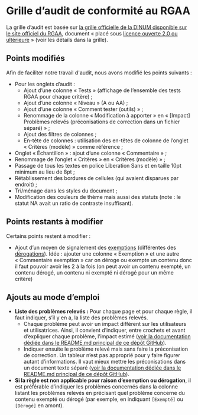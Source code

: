 # Grille d’audit de conformité au RGAA

La grille d’audit est basée sur [la grille officielle de la DINUM disponible sur le site officiel du RGAA](https://www.numerique.gouv.fr/publications/rgaa-accessibilite/kit/), document « placé sous [licence ouverte 2.0 ou ultérieure](https://www.etalab.gouv.fr/licence-ouverte-open-licence) » (voir les détails dans la grille).

## Points modifiés

Afin de faciliter notre travail d'audit, nous avons modifié les points suivants :

* Pour les onglets d’audit :
    * Ajout d’une colonne « Tests » (affichage de l’ensemble des tests RGAA pour chaque critère) ;
    * Ajout d’une colonne « Niveau » (A ou AA) ;
    * Ajout d’une colonne « Comment tester (outils) » ;
    * Renommage de la colonne « Modification à apporter » en « [Impact] Problèmes relevés (préconisations de correction dans un fichier séparé) » ;
    * Ajout des filtres de colonnes ;
    * En-tête de colonnes : utilisation des en-têtes de colonne de l’onglet « Critères (modèle) » comme référence ;
* Onglet « Échantillon » : ajout d’une colonne « Commentaire » ;
* Renommage de l’onglet « Critères » en « Critères (modèle) » ;
* Passage de tous les textes en police Liberation Sans et en taille 10pt minimum au lieu de 8pt ;
* Rétablissement des bordures de cellules (qui avaient disparues par endroit) ;
* Tri/ménage dans les styles du document ;
* Modification des couleurs de thème mais aussi des statuts (note : le statut NA avait un ratio de contraste insuffisant).

## Points restants à modifier

Certains points restent à modifier :

* Ajout d’un moyen de signalement des [exemptions](https://www.numerique.gouv.fr/publications/rgaa-accessibilite/obligations/#contenus-exempt%C3%A9s) (différentes des [dérogations](https://www.numerique.gouv.fr/publications/rgaa-accessibilite/obligations/#d%C3%A9rogation-pour-charge-disproportionn%C3%A9e)). Idée : ajouter une colonne « Exemption » et une autre « Commentaire exemption » car on déroge ou exempte un contenu donc il faut pouvoir avoir les 2 à la fois (on peut avoir un contenu exempté, un contenu dérogé, un contenu ni exempté ni dérogé pour un même critère)

## Ajouts au mode d’emploi

- **Liste des problèmes relevés :** Pour chaque page et pour chaque règle, il faut indiquer, s’il y en a, la liste des problèmes relevés.
    - Chaque problème peut avoir un impact différent sur les utilisateurs et utilisatrices. Ainsi, il convient d’indiquer, entre crochets et avant d’expliquer chaque problème, l’impact estimé ([voir la documentation dédiée dans le README.md principal de ce dépôt GitHub](/../../#impact)).
    - Indiquer ensuite le problème relevé mais sans faire la préconisation de correction. Un tableur n’est pas approprié pour y faire figurer autant d’informations. Il vaut mieux mettre les préconisations dans un document texte séparé ([voir la documentation dédiée dans le README.md principal de ce dépôt GitHub](/../../#doc-preco)).
- **Si la règle est non applicable pour raison d’exemption ou dérogation**, il est préférable d’indiquer les problèmes concernés dans la colonne listant les problèmes relevés en précisant quel problème concerne du contenu exempté ou dérogé (par exemple, en indiquant `[Exempté]` ou `[Dérogé]` en amont).

